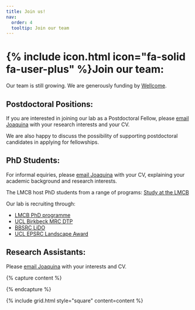 ```yaml
---
title: Join us!
nav:
  order: 4
  tooltip: Join our team
---
```


# {% include icon.html icon="fa-solid fa-user-plus" %}Join our team:

Our team is still growing. We are generously funding by [Wellcome](https://wellcome.org/grant-funding/schemes/career-development-awards). 

## Postdoctoral Positions:

If you are interested in joining our lab as a Postdoctoral Fellow, please [email Joaquina](/contact) with your research interests and your CV.

We are also happy to discuss the possibility of supporting postdoctoral candidates in applying for fellowships.

## PhD Students:

For informal equiries, please [email Joaquina](/contact) with your CV, explaining your academic background and research interests.

The LMCB host PhD students from a range of programs: [Study at the LMCB](https://www.ucl.ac.uk/lifesciences-faculty/laboratory-molecular-cell-biology/education-and-training/study-lmcb/phd-programmes)

Our lab is recruiting through: 
- [LMCB PhD programme](https://www.ucl.ac.uk/lifesciences-faculty/laboratory-molecular-cell-biology/education-and-training/study-lmcb/phd-programmes/molecular-cell)
- [UCL Birkbeck MRC DTP](https://www.uclbbk-mrcdtp.ac.uk/)
- [BBSRC LiDO](https://www.lido-dtp.ac.uk/)
- [UCL EPSRC Landscape Award](https://www.ucl.ac.uk/epsrc-doctoral-training/prospective-students/apply-ucl-epsrc-landscape-award-uela-studentship)

## Research Assistants:

Please [email Joaquina](/contact) with your interests and CV. 

{% capture content %}

{% endcapture %}

{% include grid.html style="square" content=content %}
